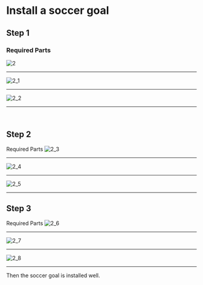 # Install a soccer goal

## Step 1                                                                 
### Required Parts

![2](media/0fc16ff134aa3503319d4101362338d8.png)

------

![2_1](media/1bd86df44aba070fea465a1da26df9e9.png)

------

![2_2](media/f3749804b3ac033cfdd7b4423ddea660.png)

------

​                               

## Step 2

Required Parts
![2_3](media/8d3f4c81812931c8cb3140c5fc33aa1a.png)

------

![2_4](media/dcc81f3f50258615595745676921b34c.png)

------

![2_5](media/567e873c86303e9e7ef0f6c919ae8fac.png)

------



## Step 3
Required Parts
![2_6](media/99d485c0ce81fe195bd9d4282403b8f1.png)

------

![2_7](media/5d749f5431468ffc7be947dfafd68223.png)

------

![2_8](media/89031df8ec6afe07c8e58fe26a2974c4.png)

------

Then the soccer goal is installed well.